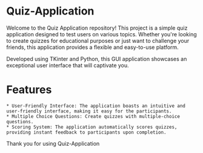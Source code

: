# Quiz-Application

 Welcome to the Quiz Application repository! This project is a simple quiz application designed to test users on various topics. Whether you're looking to create quizzes for educational purposes or just want to challenge your friends, this application provides a flexible and easy-to-use platform.

Developed using TKinter and Python, this GUI application showcases an exceptional user interface that will captivate you.

# Features
    * User-Friendly Interface: The application boasts an intuitive and user-friendly interface, making it easy for the participants.
    * Multiple Choice Questions: Create quizzes with multiple-choice questions.
    * Scoring System: The application automatically scores quizzes, providing instant feedback to participants upon completion.

Thank you for using Quiz-Application
